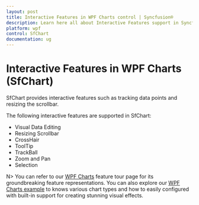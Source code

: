 ```yaml
---
layout: post
title: Interactive Features in WPF Charts control | Syncfusion®
description: Learn here all about Interactive Features support in Syncfusion® WPF Charts (SfChart) control and more.
platform: wpf
control: SfChart
documentation: ug
---
```


# Interactive Features in WPF Charts (SfChart)

SfChart provides interactive features such as tracking data points and resizing the scrollbar.

The following interactive features are supported in SfChart:

* Visual Data Editing
* Resizing Scrollbar
* CrossHair
* ToolTip
* TrackBall
* Zoom and Pan
* Selection


N> You can refer to our [WPF Charts](https://www.syncfusion.com/wpf-controls/charts) feature tour page for its groundbreaking feature representations. You can also explore our [WPF Charts example](https://github.com/syncfusion/wpf-demos) to knows various chart types and how to easily configured with built-in support for creating stunning visual effects.
